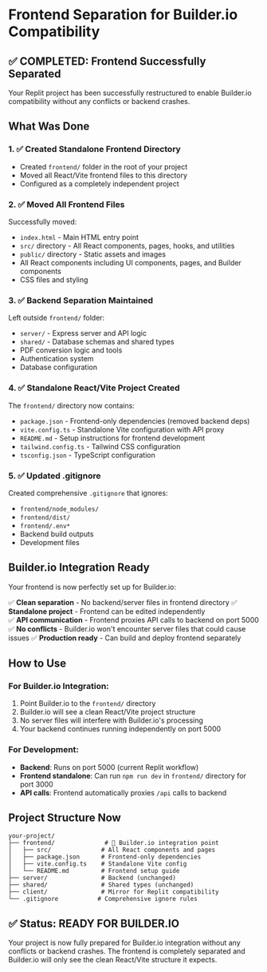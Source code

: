 # Frontend Separation for Builder.io Compatibility

## ✅ COMPLETED: Frontend Successfully Separated

Your Replit project has been successfully restructured to enable Builder.io compatibility without any conflicts or backend crashes.

## What Was Done

### 1. ✅ Created Standalone Frontend Directory
- Created `frontend/` folder in the root of your project
- Moved all React/Vite frontend files to this directory
- Configured as a completely independent project

### 2. ✅ Moved All Frontend Files
Successfully moved:
- `index.html` - Main HTML entry point
- `src/` directory - All React components, pages, hooks, and utilities
- `public/` directory - Static assets and images
- All React components including UI components, pages, and Builder components
- CSS files and styling

### 3. ✅ Backend Separation Maintained
Left outside `frontend/` folder:
- `server/` - Express server and API logic
- `shared/` - Database schemas and shared types
- PDF conversion logic and tools
- Authentication system
- Database configuration

### 4. ✅ Standalone React/Vite Project Created
The `frontend/` directory now contains:
- `package.json` - Frontend-only dependencies (removed backend deps)
- `vite.config.ts` - Standalone Vite configuration with API proxy
- `README.md` - Setup instructions for frontend development
- `tailwind.config.ts` - Tailwind CSS configuration
- `tsconfig.json` - TypeScript configuration

### 5. ✅ Updated .gitignore
Created comprehensive `.gitignore` that ignores:
- `frontend/node_modules/`
- `frontend/dist/`
- `frontend/.env*`
- Backend build outputs
- Development files

## Builder.io Integration Ready

Your frontend is now perfectly set up for Builder.io:

✅ **Clean separation** - No backend/server files in frontend directory
✅ **Standalone project** - Frontend can be edited independently  
✅ **API communication** - Frontend proxies API calls to backend on port 5000
✅ **No conflicts** - Builder.io won't encounter server files that could cause issues
✅ **Production ready** - Can build and deploy frontend separately

## How to Use

### For Builder.io Integration:
1. Point Builder.io to the `frontend/` directory
2. Builder.io will see a clean React/Vite project structure
3. No server files will interfere with Builder.io's processing
4. Your backend continues running independently on port 5000

### For Development:
- **Backend**: Runs on port 5000 (current Replit workflow)
- **Frontend standalone**: Can run `npm run dev` in `frontend/` directory for port 3000
- **API calls**: Frontend automatically proxies `/api` calls to backend

## Project Structure Now

```
your-project/
├── frontend/              # 🎯 Builder.io integration point
│   ├── src/              # All React components and pages
│   ├── package.json      # Frontend-only dependencies
│   ├── vite.config.ts    # Standalone Vite config
│   └── README.md         # Frontend setup guide
├── server/               # Backend (unchanged)
├── shared/               # Shared types (unchanged)
├── client/               # Mirror for Replit compatibility
└── .gitignore           # Comprehensive ignore rules
```

## ✅ Status: READY FOR BUILDER.IO

Your project is now fully prepared for Builder.io integration without any conflicts or backend crashes. The frontend is completely separated and Builder.io will only see the clean React/Vite structure it expects.